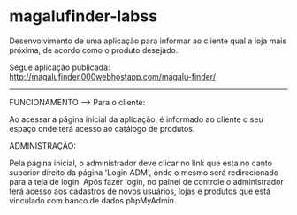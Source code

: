 # magalufinder-labss

Desenvolvimento de uma aplicação para informar ao cliente qual a loja mais próxima, de acordo como o produto desejado.

Segue aplicação publicada:
http://magalufinder.000webhostapp.com/magalu-finder/

------------------------------------------------------------------------------------------------------------------------------------------

FUNCIONAMENTO
--> Para o cliente:

Ao acessar a página inicial da aplicação, é informado ao cliente o seu espaço onde terá acesso ao catálogo de produtos.

ADMINISTRAÇÃO:

Pela página inicial, o administrador deve clicar no link que esta no canto superior direito da página 'Login ADM', onde o mesmo será redirecionado para a tela de login.
  Após fazer login, no painel de controle o administrador terá acesso aos cadastros de novos usuários, lojas e produtos que está vinculado com banco de dados phpMyAdmin.

